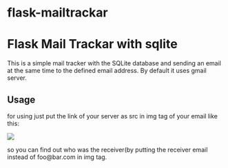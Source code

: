 # flask-mailtrackar
<h1>Flask Mail Trackar with sqlite</h1>
<p>This is a simple mail tracker with the SQLite database and sending an email at the same time to the defined email address. By default it uses gmail server.</p>

<h2>Usage</h2>
<p>for using just put the link of your server as src in img tag of your email like this:</p>
<pre>
<img src="http://yourserver.com/?email=foo@bar.com"/>
</pre>
<p>so you can find out who was the receiver(by putting the receiver email instead of foo@bar.com in img tag. </p>
